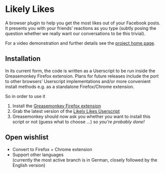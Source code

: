 # Likely Likes

A browser plugin to help you get the most likes out of your Facebook posts. It presents you with your friends’ reactions as you type (subtly posing the question whether we really want our conversations to be this trivial).

For a video demonstration and further details see the [project home page](http://likelylikes.com).

## Installation

In its current form, the code is written as a Userscript to be run inside the Greasemonkey Firefox extension. Plans for future releases include the port to other browsers’ Userscript implementations and/or more convenient install methods e.g. as a standalone Firefox/Chrome extension.

So in order to use it

1.  Install the [Greasemonkey Firefox extension](https://addons.mozilla.org/en-US/firefox/addon/greasemonkey/)
2.  Grab the latest version of the [Likely Likes Userscript](https://github.com/schwarzben/instabook/raw/master/likely-likes.user.js)
3.  Greasemonkey should now ask you whether you want to install this script or not (guess what to choose …) so *you’re probably done!*

## Open wishlist

*   Convert to Firefox + Chrome extension
*   Support other languages  
    (currently the most active branch is in German, closely followed by the English version)
